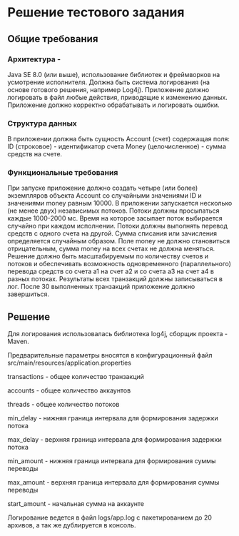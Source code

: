 # Решение тестового задания
## Общие требования
### Архитектура -
Java SE 8.0 (или выше), использование библиотек и фреймворков на усмотрение исполнителя.
Должна быть система логирования (на основе готового решения, например Log4j). Приложение должно логировать в файл любые действия, приводящие к изменению данных. Приложение должно корректно обрабатывать и логировать ошибки.
### Структура данных
В приложении должна быть сущность Account (счет) содержащая поля:
ID (строковое) - идентификатор счета
Money (целочисленное) - сумма средств на счете.
### Функциональные требования
При запуске приложение должно создать четыре (или более) экземпляров объекта Account со случайными значениями ID и значениями money равным 10000.
В приложении запускается несколько (не менее двух) независимых потоков. Потоки должны просыпаться каждые 1000-2000 мс. Время на которое засыпает поток выбирается случайно при каждом исполнении.
Потоки должны выполнять перевод средств с одного счета на другой. Сумма списания или зачисления определяется случайным образом. Поле money не должно становиться отрицательным, сумма money на всех счетах не должна меняться.
Решение должно быть масштабируемым по количеству счетов и потоков и обеспечивать возможность одновременного (параллельного) перевода средств со счета a1 на счет a2 и со счета a3 на счет а4 в разных потоках.
Результаты всех транзакций должны записываться в лог.
После 30 выполненных транзакций приложение должно завершиться.

## Решение
Для логирования использовалась библиотека log4j, сборщик проекта - Maven.

Предварительные параметры вносятся в конфигурационный файл src/main/resources/application.properties

transactions - общее количество транзакций

accounts - общее количество аккаунтов

threads - общее количество потоков

min_delay  - нижняя граница интервала для формирования задержки потока

max_delay - верхняя граница интервала для формирования задержки потока

min_amount - нижняя граница интервала для формирования суммы переводы

max_amount - верхняя граница интервала для формирования суммы переводы

start_amount - начальная сумма на аккаунте

Логирование ведется в файл logs/app.log с пакетированием до 20 архивов, а так же дублируется в консоль.